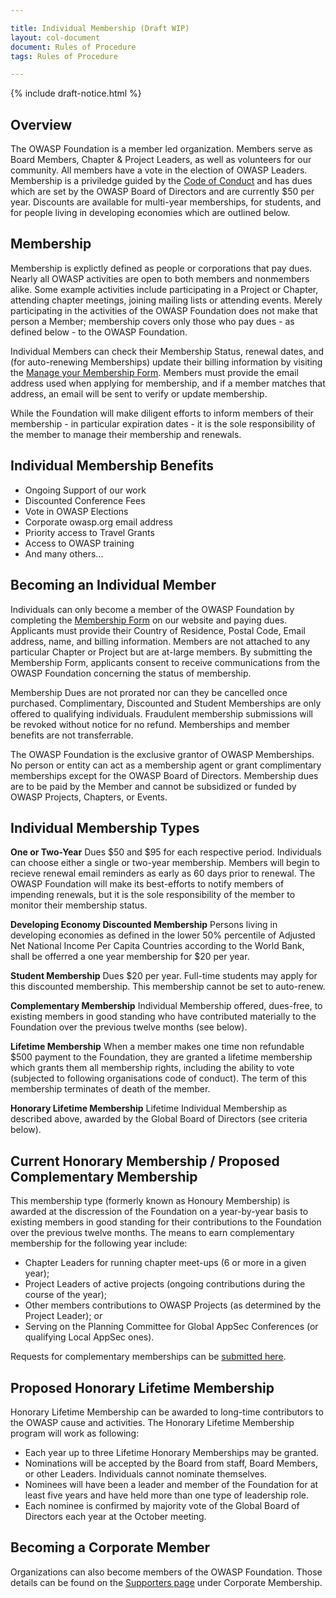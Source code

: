 ```yaml
---

title: Individual Membership (Draft WIP)
layout: col-document
document: Rules of Procedure
tags: Rules of Procedure

---
```


{% include draft-notice.html %}

## Overview
The OWASP Foundation is a member led organization. Members serve as Board Members, Chapter & Project Leaders, as well as volunteers for our community. All members have a vote in the election of OWASP Leaders. Membership is a priviledge guided by the [Code of Conduct](/www-policy/operational/code-of-conduct) and has dues which are set by the OWASP Board of Directors and are currently $50 per year. Discounts are available for multi-year memberships, for students, and for people living in developing economies which are outlined below.

## Membership
Membership is explictly defined as people or corporations that pay dues. Nearly all OWASP activities are open to both members and nonmembers alike. Some example activities include participating in a Project or Chapter, attending chapter meetings, joining mailing lists or attending events. Merely participating in the activities of the OWASP Foundation does not make that person a Member; membership covers only those who pay dues - as defined below - to the OWASP Foundation.

Individual Members can check their Membership Status, renewal dates, and (for auto-renewing Memberships) update their billing information by visiting the [Manage your Membership Form](https://owasp.org/manage-membership/). Members must provide the email address used when applying for membership, and if a member matches that address, an email will be sent to verify or update membership.

While the Foundation will make diligent efforts to inform members of their membership - in particular expiration dates - it is the sole responsibility of the member to manage their membership and renewals.

## Individual Membership Benefits
- Ongoing Support of our work
- Discounted Conference Fees
- Vote in OWASP Elections
- Corporate owasp.org email address
- Priority access to Travel Grants
- Access to OWASP training
- And many others...

## Becoming an Individual Member

Individuals can only become a member of the OWASP Foundation by completing the [Membership Form](/membership) on our website and paying dues. Applicants must provide their Country of Residence, Postal Code, Email address, name, and billing information. Members are not attached to any particular Chapter or Project but are at-large members. By submitting the Membership Form, applicants consent to receive communications from the OWASP Foundation concerning the status of membership.

Membership Dues are not prorated nor can they be cancelled once purchased. Complimentary, Discounted and Student Memberships are only offered to qualifying individuals. Fraudulent membership submissions will be revoked without notice for no refund. Memberships and member benefits are not transferrable.

The OWASP Foundation is the exclusive grantor of OWASP Memberships. No person or entity can act as a membership agent or grant complimentary memberships except for the OWASP Board of Directors. Membership dues are to be paid by the Member and cannot be subsidized or funded by OWASP Projects, Chapters, or Events.

## Individual Membership Types

**One or Two-Year** Dues $50 and $95 for each respective period. Individuals can choose either a single or two-year membership. Members will begin to recieve renewal email reminders as early as 60 days prior to renewal. The OWASP Foundation will make its best-efforts to notify members of impending renewals, but it is the sole responsibility of the member to monitor their membership status.

**Developing Economy Discounted Membership** Persons living in developing economies as defined in the lower 50% percentile
of Adjusted Net National Income Per Capita Countries according to the World Bank, shall be offerred a one year membership for $20 per year.

**Student Membership** Dues $20 per year. Full-time students may apply for this discounted membership. This membership cannot be set to auto-renew.

**Complementary Membership** Individual Membership offered, dues-free, to existing members in good standing who have contributed materially to the Foundation over the previous twelve months (see below).

**Lifetime Membership** When a member makes one time non refundable $500 payment to the Foundation, they are granted a lifetime membership which grants them all membership rights, including the ability to vote (subjected to following organisations code of conduct). The term of this membership terminates of death of the member.

**Honorary Lifetime Membership** Lifetime Individual Membership as described above, awarded by the Global Board of Directors (see criteria below).

## Current Honorary Membership / Proposed Complementary Membership

This membership type (formerly known as Honoury Membership) is awarded at the discression of the Foundation on a year-by-year basis to existing members in good standing for their contributions to the Foundation over the previous twelve months. The  means to earn complementary membership for the following year include:
- Chapter Leaders for running chapter meet-ups (6 or more in a given year);
- Project Leaders of active projects (ongoing contributions during the course of the year);
- Other members contributions to OWASP Projects (as determined by the Project Leader); or
- Serving on the Planning Committee for Global AppSec Conferences (or qualifying Local AppSec ones). 

Requests for complementary memberships can be [submitted here](https://owasp.wufoo.com/forms/honorary-membership-application/).

## Proposed Honorary Lifetime Membership

Honorary Lifetime Membership can be awarded to long-time contributors to the OWASP cause and activities. The Honorary Lifetime Membership program will work as following:
- Each year up to three Lifetime Honorary Memberships may be granted.
- Nominations will be accepted by the Board from staff, Board Members, or other Leaders. Individuals cannot nominate themselves.
- Nominees will have been a leader and member of the Foundation for at least five years and have held more than one type of leadership role.
- Each nominee is confirmed by majority vote of the Global Board of Directors each year at the October meeting.

## Becoming a Corporate Member

Organizations can also become members of the OWASP Foundation. Those details can be found on the [Supporters page](/supporters) under Corporate Membership.




